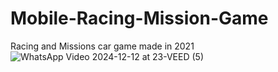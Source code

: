 # Mobile-Racing-Mission-Game
 Racing and Missions car game made in 2021
![WhatsApp Video 2024-12-12 at 23-VEED (5)](https://github.com/user-attachments/assets/e27fb094-fba8-4cca-9690-3287969e632a)
